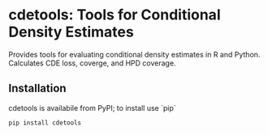 cdetools: Tools for Conditional Density Estimates
=====


Provides tools for evaluating conditional density estimates in R and Python. Calculates CDE loss, coverge, and HPD coverage.

Installation
------------

cdetools is availabile from PyPI; to install use \`pip\`

```shelll
pip install cdetools
```
